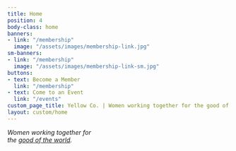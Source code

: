 ```yaml
---
title: Home
position: 4
body-class: home
banners:
- link: "/membership"
  image: "/assets/images/membership-link.jpg"
sm-banners:
- link: "/membership"
  image: "/assets/images/membership-link-sm.jpg"
buttons:
- text: Become a Member
  link: "/membership"
- text: Come to an Event
  link: "/events"
custom_page_title: Yellow Co. | Women working together for the good of the world.
layout: custom/home
---
```


<em>Women working together for <br class="hidden-xs-down"> the <u>good of the world</u>.</em>
